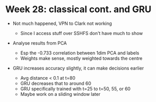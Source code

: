 # Week 28: classical cont. and GRU

- Not much happened, VPN to Clark not working
    - Since I access stuff over SSHFS don't have much to show

- Analyse results from PCA
    - Esp the -0.733 correlation between 1dim PCA and labels
    - Weights make sense, mostly weighted towards the centre
- GRU increases accuracy slightly, it can make decisions earlier
    - Avg distance < 0.1 at t=80
    - GRU decreases that to around 60
    - GRU specifically trained with t=25 to t=50, 55, or 60
    - Maybe work on a sliding window later
